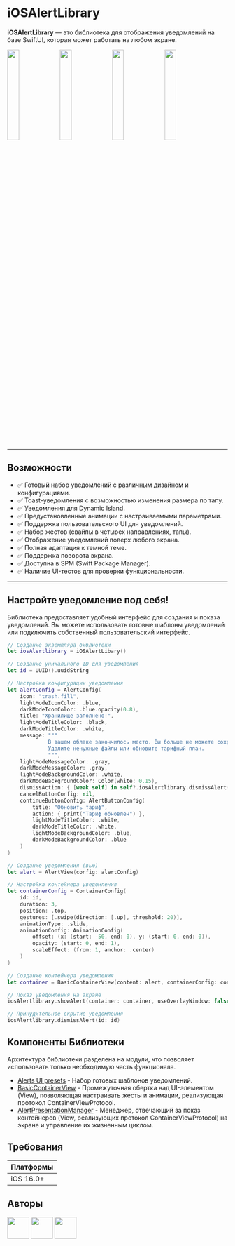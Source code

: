 # iOSAlertLibrary

**iOSAlertLibrary** — это библиотека для отображения уведомлений на базе SwiftUI, которая может работать на любом экране.

<p float="left">
  <img src="https://github.com/user-attachments/assets/eabd0544-6911-4187-b883-15d3f13ab7f0" width="23%" />
  <img src="https://github.com/user-attachments/assets/d2253dae-29a8-4cb6-86aa-7f12265a1ce1" width="23%" />
  <img src="https://github.com/user-attachments/assets/1f0ba5b3-eec2-48f9-93ac-bd68bb44582d" width="23%" />
  <img src="https://github.com/user-attachments/assets/73bfc58c-44ee-4550-9e84-74440dbbb3b7" width="23%" /> 
</p>

---

## Возможности

- ✅ Готовый набор уведомлений с различным дизайном и конфигурациями.
- ✅ Toast-уведомления с возможностью изменения размера по тапу.
- ✅ Уведомления для Dynamic Island.
- ✅ Предустановленные анимации с настраиваемыми параметрами.
- ✅ Поддержка пользовательского UI для уведомлений.
- ✅ Набор жестов (свайпы в четырех направлениях, тапы).
- ✅ Отображение уведомлений поверх любого экрана.
- ✅ Полная адаптация к темной теме.
- ✅ Поддержка поворота экрана.
- ✅ Доступна в SPM (Swift Package Manager).
- ✅ Наличие UI-тестов для проверки функциональности.

---

## Настройте уведомление под себя!

Библиотека предоставляет удобный интерфейс для создания и показа уведомлений. Вы можете использовать готовые шаблоны уведомлений или подключить собственный пользовательский интерфейс.

```swift
// Создание экземпляра библиотеки
let iosAlertlibrary = iOSAlertLibary()

// Создание уникального ID для уведомления
let id = UUID().uuidString

// Настройка конфигурации уведомления
let alertConfig = AlertConfig(
    icon: "trash.fill",
    lightModeIconColor: .blue,
    darkModeIconColor: .blue.opacity(0.8),
    title: "Хранилище заполнено!",
    lightModeTitleColor: .black,
    darkModeTitleColor: .white,
    message: """
             В вашем облаке закончилось место. Вы больше не можете сохранять данные. \
             Удалите ненужные файлы или обновите тарифный план.
             """,
    lightModeMessageColor: .gray,
    darkModeMessageColor: .gray,
    lightModeBackgroundColor: .white,
    darkModeBackgroundColor: Color(white: 0.15),
    dismissAction: { [weak self] in self?.iosAlertlibrary.dismissAlert(id: id) },
    cancelButtonConfig: nil,
    continueButtonConfig: AlertButtonConfig(
        title: "Обновить тариф",
        action: { print("Тариф обновлен") },
        lightModeTitleColor: .white,
        darkModeTitleColor: .white,
        lightModeBackgroundColor: .blue,
        darkModeBackgroundColor: .blue
    )
)

// Создание уведомления (вью)
let alert = AlertView(config: alertConfig)

// Настройка контейнера уведомления
let containerConfig = ContainerConfig(
    id: id,
    duration: 3,
    position: .top,
    gestures: [.swipe(direction: [.up], threshold: 20)],
    animationType: .slide,
    animationConfig: AnimationConfig(
        offset: (x: (start: -50, end: 0), y: (start: 0, end: 0)),
        opacity: (start: 0, end: 1),
        scaleEffect: (from: 1, anchor: .center)
    )
)

// Создание контейнера уведомления
let container = BasicContainerView(content: alert, containerConfig: containerConfig)

// Показ уведомления на экране
iosAlertlibrary.showAlert(container: container, useOverlayWindow: false)

// Принудительное скрытие уведомления
iosAlertlibrary.dismissAlert(id: id)
```

## Компоненты Библиотеки

Архитектура библиотеки разделена на модули, что позволяет использовать только необходимую часть функционала.

- [Alerts UI presets](https://github.com/Yandex-360-Mobile-Bootcamp/AlertsLibrary/tree/spm/iOS/SPM/Sources/iOSAlertLibrary/NotificationsUI) - Набор готовых шаблонов уведомлений.
- [BasicContainerView](https://github.com/Yandex-360-Mobile-Bootcamp/AlertsLibrary/blob/spm/iOS/SPM/Sources/iOSAlertLibrary/Core/Containers/BasicContainerView.swift) - Промежуточная обертка над UI-элементом (View), позволяющая настраивать жесты и анимации, реализующая протокол ContainerViewProtocol.
- [AlertPresentationManager](https://github.com/Yandex-360-Mobile-Bootcamp/AlertsLibrary/blob/spm/iOS/SPM/Sources/iOSAlertLibrary/Core/Managers/AlertPresentationManager.swift) - Менеджер, отвечающий за показ контейнеров (View, реализующих протокол ContainerViewProtocol) на экране и управление их жизненным циклом.

## Требования

| Платформы                                             | 
| ---------------------------------------------------- | 
| iOS 16.0+ | 

## Авторы

<a href="https://github.com/MickeyRU"><img src="https://github.com/MickeyRU.png" width="50" height="50" /></a>
<a href="https://github.com/Archichil"><img src="https://github.com/Archichil.png" width="50" height="50" /></a>
<a href="https://github.com/Uvexer"><img src="https://github.com/Uvexer.png" width="50" height="50" /></a>
